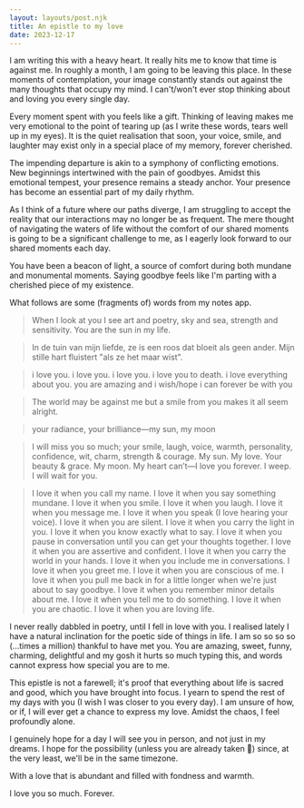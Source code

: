 ```yaml
---
layout: layouts/post.njk
title: An epistle to my love
date: 2023-12-17
---
```

I am writing this with a heavy heart. It really hits me to know that time is against me. In roughly a month, I am going to be leaving this place. In these moments of contemplation, your image constantly stands out against the many thoughts that occupy my mind. I can't/won't ever stop thinking about and loving you every single day.

Every moment spent with you feels like a gift. Thinking of leaving makes me very emotional to the point of tearing up (as I write these words, tears well up in my eyes). It is the quiet realisation that soon, your voice, smile, and laughter may exist only in a special place of my memory, forever cherished.

The impending departure is akin to a symphony of conflicting emotions. New beginnings intertwined with the pain of goodbyes. Amidst this emotional tempest, your presence remains a steady anchor. Your presence has become an essential part of my daily rhythm.

As I think of a future where our paths diverge, I am struggling to accept the reality that our interactions may no longer be as frequent. The mere thought of navigating the waters of life without the comfort of our shared moments is going to be a significant challenge to me, as I eagerly look forward to our shared moments each day.

You have been a beacon of light, a source of comfort during both mundane and monumental moments. Saying goodbye feels like I'm parting with a cherished piece of my existence.

What follows are some (fragments of) words from my notes app.

> When I look at you I see art and poetry, sky and sea, strength and sensitivity. You are the sun in my life.

> In de tuin van mijn liefde, ze is een roos dat bloeit als geen ander. Mijn stille hart fluistert "als ze het maar wist".

> i love you. i love you. i love you. i love you to death. i love everything about you. you are amazing and i wish/hope i can forever be with you

> The world may be against me but a smile from you makes it all seem alright.

> your radiance, your brilliance—my sun, my moon

> I will miss you so much; your smile, laugh, voice, warmth, personality, confidence, wit, charm, strength & courage. My sun. My love. Your beauty & grace. My moon. My heart can’t—I love you forever. I weep. I will wait for you.

> I love it when you call my name. I love it when you say something mundane. I love it when you smile. I love it when you laugh. I love it when you message me. I love it when you speak (I love hearing your voice). I love it when you are silent. I love it when you carry the light in you. I love it when you know exactly what to say. I love it when you pause in conversation until you can get your thoughts together. I love it when you are assertive and confident. I love it when you carry the world in your hands. I love it when you include me in conversations. I love it when you greet me. I love it when you are conscious of me. I love it when you pull me back in for a little longer when we're just about to say goodbye. I love it when you remember minor details about me. I love it when you tell me to do something. I love it when you are chaotic. I love it when you are loving life. 

I never really dabbled in poetry, until I fell in love with you. I realised lately I have a natural inclination for the poetic side of things in life. I am so so so so (...times a million) thankful to have met you. You are amazing, sweet, funny, charming, delightful and my gosh it hurts so much typing this, and words cannot express how special you are to me.

This epistle is not a farewell; it's proof that everything about life is sacred and good, which you have brought into focus. I yearn to spend the rest of my days with you (I wish I was closer to you every day). I am unsure of how, or if, I will ever get a chance to express my love. Amidst the chaos, I feel profoundly alone.

I genuinely hope for a day I will see you in person, and not just in my dreams. I hope for the possibility (unless you are already taken 🥲) since, at the very least, we'll be in the same timezone.

With a love that is abundant and filled with fondness and warmth.

I love you so much. Forever.